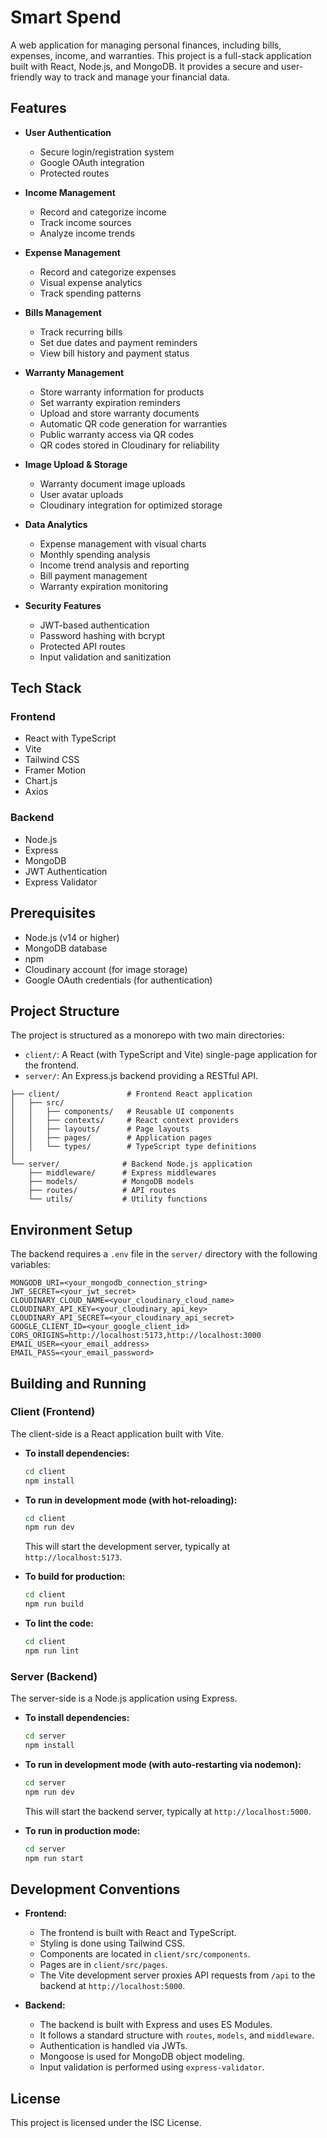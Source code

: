 # Smart Spend

A web application for managing personal finances, including bills, expenses, income, and warranties. This project is a full-stack application built with React, Node.js, and MongoDB. It provides a secure and user-friendly way to track and manage your financial data.

## Features

- **User Authentication**
  - Secure login/registration system
  - Google OAuth integration
  - Protected routes

- **Income Management**
  - Record and categorize income
  - Track income sources
  - Analyze income trends

- **Expense Management**
  - Record and categorize expenses
  - Visual expense analytics
  - Track spending patterns

- **Bills Management**
  - Track recurring bills
  - Set due dates and payment reminders
  - View bill history and payment status

- **Warranty Management**
  - Store warranty information for products
  - Set warranty expiration reminders
  - Upload and store warranty documents
  - Automatic QR code generation for warranties
  - Public warranty access via QR codes
  - QR codes stored in Cloudinary for reliability

- **Image Upload & Storage**
  - Warranty document image uploads
  - User avatar uploads
  - Cloudinary integration for optimized storage

- **Data Analytics**
  - Expense management with visual charts
  - Monthly spending analysis
  - Income trend analysis and reporting
  - Bill payment management
  - Warranty expiration monitoring

- **Security Features**
  - JWT-based authentication
  - Password hashing with bcrypt
  - Protected API routes
  - Input validation and sanitization

## Tech Stack

### Frontend

- React with TypeScript
- Vite
- Tailwind CSS
- Framer Motion
- Chart.js
- Axios

### Backend

- Node.js
- Express
- MongoDB
- JWT Authentication
- Express Validator

## Prerequisites

- Node.js (v14 or higher)
- MongoDB database
- npm
- Cloudinary account (for image storage)
- Google OAuth credentials (for authentication)

## Project Structure

The project is structured as a monorepo with two main directories:

- `client/`: A React (with TypeScript and Vite) single-page application for the frontend.
- `server/`: An Express.js backend providing a RESTful API.

```
├── client/               # Frontend React application
│   ├── src/
│   │   ├── components/   # Reusable UI components
│   │   ├── contexts/     # React context providers
│   │   ├── layouts/      # Page layouts
│   │   ├── pages/        # Application pages
│   │   └── types/        # TypeScript type definitions
│
└── server/              # Backend Node.js application
    ├── middleware/      # Express middlewares
    ├── models/          # MongoDB models
    ├── routes/          # API routes
    └── utils/           # Utility functions
```

## Environment Setup

The backend requires a `.env` file in the `server/` directory with the following variables:

```
MONGODB_URI=<your_mongodb_connection_string>
JWT_SECRET=<your_jwt_secret>
CLOUDINARY_CLOUD_NAME=<your_cloudinary_cloud_name>
CLOUDINARY_API_KEY=<your_cloudinary_api_key>
CLOUDINARY_API_SECRET=<your_cloudinary_api_secret>
GOOGLE_CLIENT_ID=<your_google_client_id>
CORS_ORIGINS=http://localhost:5173,http://localhost:3000
EMAIL_USER=<your_email_address>
EMAIL_PASS=<your_email_password>
```

## Building and Running

### Client (Frontend)

The client-side is a React application built with Vite.

- **To install dependencies:**
  ```bash
  cd client
  npm install
  ```

- **To run in development mode (with hot-reloading):**
  ```bash
  cd client
  npm run dev
  ```
  This will start the development server, typically at `http://localhost:5173`.

- **To build for production:**
  ```bash
  cd client
  npm run build
  ```

- **To lint the code:**
  ```bash
  cd client
  npm run lint
  ```

### Server (Backend)

The server-side is a Node.js application using Express.

- **To install dependencies:**
  ```bash
  cd server
  npm install
  ```

- **To run in development mode (with auto-restarting via nodemon):**
  ```bash
  cd server
  npm run dev
  ```
  This will start the backend server, typically at `http://localhost:5000`.

- **To run in production mode:**
  ```bash
  cd server
  npm run start
  ```

## Development Conventions

- **Frontend:**
  - The frontend is built with React and TypeScript.
  - Styling is done using Tailwind CSS.
  - Components are located in `client/src/components`.
  - Pages are in `client/src/pages`.
  - The Vite development server proxies API requests from `/api` to the backend at `http://localhost:5000`.

- **Backend:**
  - The backend is built with Express and uses ES Modules.
  - It follows a standard structure with `routes`, `models`, and `middleware`.
  - Authentication is handled via JWTs.
  - Mongoose is used for MongoDB object modeling.
  - Input validation is performed using `express-validator`.

## License

This project is licensed under the ISC License.